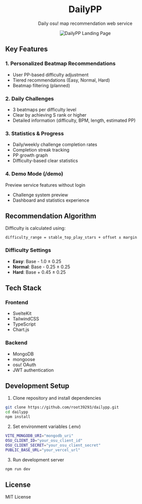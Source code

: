 <h1 align="center">DailyPP</h1>
<p align="center">
	Daily osu! map recommendation web service
</p>
<div align="center">
  <img src="https://github.com/user-attachments/assets/f8fb0208-c39b-4d30-96e6-1c2f15b6118f" alt="DailyPP Landing Page"/>
</div>

<h2 align="left">Key Features</h2>

<h3 align="left">1. Personalized Beatmap Recommendations</h3>

- User PP-based difficulty adjustment
- Tiered recommendations (Easy, Normal, Hard)
- Beatmap filtering (planned)

<h3 align="left">2. Daily Challenges</h3>

- 3 beatmaps per difficulty level
- Clear by achieving S rank or higher
- Detailed information (difficulty, BPM, length, estimated PP)

<h3 align="left">3. Statistics & Progress</h3>

- Daily/weekly challenge completion rates
- Completion streak tracking
- PP growth graph
- Difficulty-based clear statistics

<h3 align="left">4. Demo Mode (/demo)</h3>

Preview service features without login

- Challenge system preview
- Dashboard and statistics experience

<h2 align="left">Recommendation Algorithm</h2>

Difficulty is calculated using:

```
difficulty_range = stable_top_play_stars + offset ± margin
```

<h3 align="left">Difficulty Settings</h3>

- **Easy**: Base - 1.0 ± 0.25
- **Normal**: Base - 0.25 ± 0.25
- **Hard**: Base + 0.45 ± 0.25

<h2 align="left">Tech Stack</h2>

<h3 align="left">Frontend</h3>

- SvelteKit
- TailwindCSS
- TypeScript
- Chart.js

<h3 align="left">Backend</h3>

- MongoDB
- mongoose
- osu! OAuth
- JWT authentication

<h2 align="left">Development Setup</h2>

1. Clone repository and install dependencies

```bash
git clone https://github.com/root39293/dailypp.git
cd dailypp
npm install
```

2. Set environment variables (.env)

```bash
VITE_MONGODB_URI="mongodb_uri"
OSU_CLIENT_ID="your_osu_client_id"
OSU_CLIENT_SECRET="your_osu_client_secret"
PUBLIC_BASE_URL="your_vercel_url"
```

3. Run development server

```bash
npm run dev
```

<h2 align="left">License</h2>

MIT License
